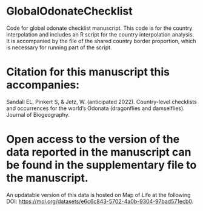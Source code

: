 # GlobalOdonateChecklist
Code for global odonate checklist manuscript. This code is for the country interpolation and includes an R script for the country interpolation analysis. It is accompanied by the file of the shared country border proportion, which is necessary for running part of the script. 

# Citation for this manuscript this accompanies:
Sandall EL, Pinkert S, &  Jetz, W. (anticipated 2022). Country-level checklists and occurrences for the world’s Odonata (dragonflies and damselflies). Journal of Biogeography.

# Open access to the version of the data reported in the manuscript can be found in the supplementary file to the manuscript.
An updatable version of this data is hosted on Map of Life at the following DOI: https://mol.org/datasets/e6c6c843-5702-4a0b-9304-97bad571ecb0. 
